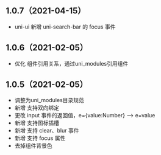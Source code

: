 ## 1.0.7（2021-04-15）
- uni-ui 新增 uni-search-bar 的 focus 事件
## 1.0.6（2021-02-05）
- 优化 组件引用关系，通过uni_modules引用组件

## 1.0.5（2021-02-05）
- 调整为uni_modules目录规范
- 新增 支持双向绑定
- 更改 input 事件的返回值，e={value:Number} --> e=value
- 新增 支持图标插槽
- 新增 支持 clear、blur 事件
- 新增 支持 focus 属性
- 去掉组件背景色
